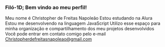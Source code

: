 ### Filó-1D; Bem vindo ao meu perfil!
Meu nome é Christopher de Freitas Napoleão
Estou estudando na Alura
Estou me desenvolvendo na linguagem JavaScript
Utilizo esse espaço para minha organização e compartilhamento dos meu projetos desenvolvidos
Você pode entrar em contato comigo pelo e-mail Christopherdefreitasnapoleao@gmail.com
